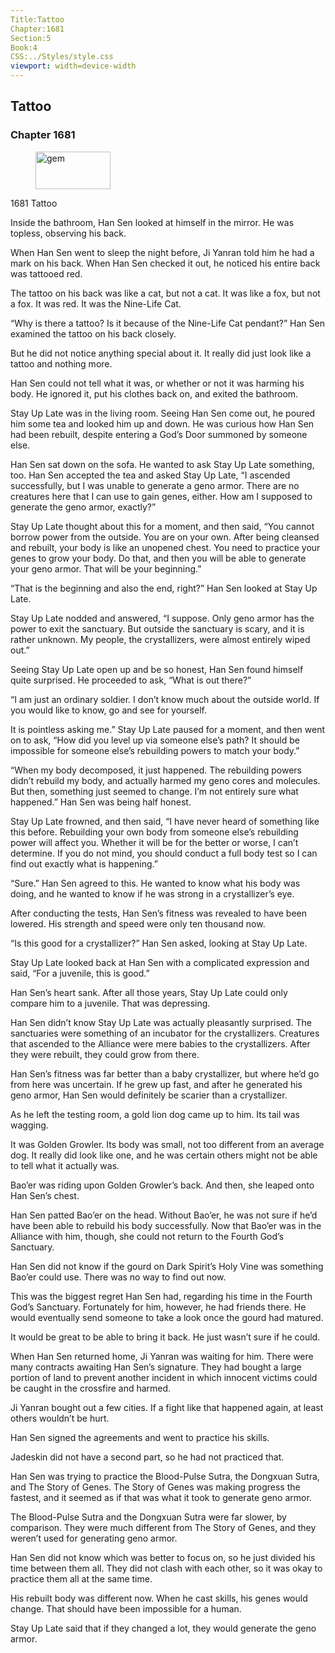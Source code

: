 ```yaml
---
Title:Tattoo 
Chapter:1681 
Section:5 
Book:4 
CSS:../Styles/style.css 
viewport: width=device-width
---
```

  
## Tattoo
### Chapter 1681
  
<figure>
	<img src="../Images/gem.gif" alt="gem" id="gem" width="120" height="60" />
</figure>
  

  
1681 Tattoo

Inside the bathroom, Han Sen looked at himself in the mirror. He was topless, observing his back.

When Han Sen went to sleep the night before, Ji Yanran told him he had a mark on his back. When Han Sen checked it out, he noticed his entire back was tattooed red.

The tattoo on his back was like a cat, but not a cat. It was like a fox, but not a fox. It was red. It was the Nine-Life Cat.

“Why is there a tattoo? Is it because of the Nine-Life Cat pendant?” Han Sen examined the tattoo on his back closely.

But he did not notice anything special about it. It really did just look like a tattoo and nothing more.

Han Sen could not tell what it was, or whether or not it was harming his body. He ignored it, put his clothes back on, and exited the bathroom.

Stay Up Late was in the living room. Seeing Han Sen come out, he poured him some tea and looked him up and down. He was curious how Han Sen had been rebuilt, despite entering a God’s Door summoned by someone else.

Han Sen sat down on the sofa. He wanted to ask Stay Up Late something, too. Han Sen accepted the tea and asked Stay Up Late, “I ascended successfully, but I was unable to generate a geno armor. There are no creatures here that I can use to gain genes, either. How am I supposed to generate the geno armor, exactly?”

Stay Up Late thought about this for a moment, and then said, “You cannot borrow power from the outside. You are on your own. After being cleansed and rebuilt, your body is like an unopened chest. You need to practice your genes to grow your body. Do that, and then you will be able to generate your geno armor. That will be your beginning.”

“That is the beginning and also the end, right?” Han Sen looked at Stay Up Late.

Stay Up Late nodded and answered, “I suppose. Only geno armor has the power to exit the sanctuary. But outside the sanctuary is scary, and it is rather unknown. My people, the crystallizers, were almost entirely wiped out.”

Seeing Stay Up Late open up and be so honest, Han Sen found himself quite surprised. He proceeded to ask, “What is out there?”

“I am just an ordinary soldier. I don’t know much about the outside world. If you would like to know, go and see for yourself.

It is pointless asking me.” Stay Up Late paused for a moment, and then went on to ask, “How did you level up via someone else’s path? It should be impossible for someone else’s rebuilding powers to match your body.”

“When my body decomposed, it just happened. The rebuilding powers didn’t rebuild my body, and actually harmed my geno cores and molecules. But then, something just seemed to change. I’m not entirely sure what happened.” Han Sen was being half honest.

Stay Up Late frowned, and then said, “I have never heard of something like this before. Rebuilding your own body from someone else’s rebuilding power will affect you. Whether it will be for the better or worse, I can’t determine. If you do not mind, you should conduct a full body test so I can find out exactly what is happening.”

“Sure.” Han Sen agreed to this. He wanted to know what his body was doing, and he wanted to know if he was strong in a crystallizer’s eye.

After conducting the tests, Han Sen’s fitness was revealed to have been lowered. His strength and speed were only ten thousand now.

“Is this good for a crystallizer?” Han Sen asked, looking at Stay Up Late.

Stay Up Late looked back at Han Sen with a complicated expression and said, “For a juvenile, this is good.”

Han Sen’s heart sank. After all those years, Stay Up Late could only compare him to a juvenile. That was depressing.

Han Sen didn’t know Stay Up Late was actually pleasantly surprised. The sanctuaries were something of an incubator for the crystallizers. Creatures that ascended to the Alliance were mere babies to the crystallizers. After they were rebuilt, they could grow from there.

Han Sen’s fitness was far better than a baby crystallizer, but where he’d go from here was uncertain. If he grew up fast, and after he generated his geno armor, Han Sen would definitely be scarier than a crystallizer.

As he left the testing room, a gold lion dog came up to him. Its tail was wagging.

It was Golden Growler. Its body was small, not too different from an average dog. It really did look like one, and he was certain others might not be able to tell what it actually was.

Bao’er was riding upon Golden Growler’s back. And then, she leaped onto Han Sen’s chest.

Han Sen patted Bao’er on the head. Without Bao’er, he was not sure if he’d have been able to rebuild his body successfully. Now that Bao’er was in the Alliance with him, though, she could not return to the Fourth God’s Sanctuary.

Han Sen did not know if the gourd on Dark Spirit’s Holy Vine was something Bao’er could use. There was no way to find out now.

This was the biggest regret Han Sen had, regarding his time in the Fourth God’s Sanctuary. Fortunately for him, however, he had friends there. He would eventually send someone to take a look once the gourd had matured.

It would be great to be able to bring it back. He just wasn’t sure if he could.

When Han Sen returned home, Ji Yanran was waiting for him. There were many contracts awaiting Han Sen’s signature. They had bought a large portion of land to prevent another incident in which innocent victims could be caught in the crossfire and harmed.

Ji Yanran bought out a few cities. If a fight like that happened again, at least others wouldn’t be hurt.

Han Sen signed the agreements and went to practice his skills.

Jadeskin did not have a second part, so he had not practiced that.

Han Sen was trying to practice the Blood-Pulse Sutra, the Dongxuan Sutra, and The Story of Genes. The Story of Genes was making progress the fastest, and it seemed as if that was what it took to generate geno armor.

The Blood-Pulse Sutra and the Dongxuan Sutra were far slower, by comparison. They were much different from The Story of Genes, and they weren’t used for generating geno armor.

Han Sen did not know which was better to focus on, so he just divided his time between them all. They did not clash with each other, so it was okay to practice them all at the same time.

His rebuilt body was different now. When he cast skills, his genes would change. That should have been impossible for a human.

Stay Up Late said that if they changed a lot, they would generate the geno armor.